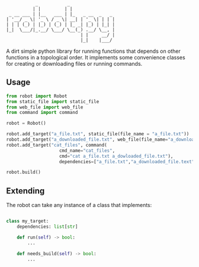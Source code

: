 ```
           _           _                 
          | |         | |                
 _ __ ___ | |__   ___ | |_   _ __  _   _ 
| '__/ _ \| '_ \ / _ \| __| | '_ \| | | |
| | | (_) | |_) | (_) | |_ _| |_) | |_| |
|_|  \___/|_.__/ \___/ \__(_) .__/ \__, |
                            | |     __/ |
                            |_|    |___/ 
```

A dirt simple python library for running functions that depends on other functions
in a topological order. It implements some convenience classes for creating or
downloading files or running commands.

## Usage

```python
from robot import Robot
from static_file import static_file
from web_file import web_file
from command import command

robot = Robot()

robot.add_target("a_file.txt", static_file(file_name = "a_file.txt"))
robot.add_target("a_downloaded_file.txt", web_file(file_name="a_downloaded_file.txt", url = "some_url"), dependencies=[])
robot.add_target("cat_files", command(
                    cmd_name="cat_files",
                    cmd="cat a_file.txt a_dowloaded_file.txt"),
                    dependencies=["a_file.txt","a_downloaded_file.text"])

robot.build()
```

## Extending

The robot can take any instance of a class that implements:

```python

class my_target:
    dependencies: list[str]

    def run(self) -> bool:
        ...

    def needs_build(self) -> bool:
        ...
```




